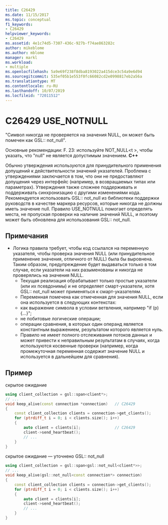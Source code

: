 ```yaml
---
title: C26429
ms.date: 11/15/2017
ms.topic: conceptual
f1_keywords:
- C26429
helpviewer_keywords:
- C26429
ms.assetid: 4e1c74d5-7307-436c-927b-f74ae863282c
author: mikeblome
ms.author: mblome
manager: markl
ms.workload:
- multiple
ms.openlocfilehash: 5a9e69f238f8dba8193022a415dce3c54a9e6d94
ms.sourcegitcommit: 535ef05b1e553f0fc66082cd2e0998817eb2a56a
ms.translationtype: MT
ms.contentlocale: ru-RU
ms.lasthandoff: 10/07/2019
ms.locfileid: "72011512"
---
```

# <a name="c26429-use_notnull"></a>C26429 USE_NOTNULL

"Символ никогда не проверяется на значения NULL, он может быть помечен как GSL:: not_null".

Основные рекомендации: F. 23: используйте NOT_NULL\<t >, чтобы указать, что "null" не является допустимым значением. **C++**

Обычно утверждения используются для принудительного применения допущений к действительности значений указателей. Проблема с утверждениями заключается в том, что они не предоставляют допущения через интерфейс (например, в возвращаемых типах или параметрах). Утверждения также сложнее поддерживать и поддерживать синхронизацию с другими изменениями кода. Рекомендуется использовать GSL:: not_null из библиотеки поддержки руководств в качестве маркера ресурсов, которые никогда не должны иметь значение null. Правило USE_NOTNULL помогает определять места, не пропуская проверки на наличие значений NULL, и поэтому может быть обновлена для использования GSL:: not_null.

## <a name="remarks"></a>Примечания

- Логика правила требует, чтобы код ссылался на переменную указателя, чтобы проверка значения NULL (или принудительное применение значения, отличного от NULL) была бы выровнена. Таким образом, предупреждение будет выдаваться только в том случае, если указатели на них разыменованы и никогда не проверялись на значения NULL.
  - Текущая реализация обрабатывает только простые указатели (или их псевдонимы) и не определяет смарт-указатели, хотя GSL:: not_null может применяться к смарт-указателям.
  - Переменная помечена как отмеченная для значения NULL, если она используется в следующих контекстах:
  - как выражение символа в условии ветвления, например "if (p) {...}";
  - не побитовые логические операции;
  - операции сравнения, в которых один операнд является константным выражением, результатом которого является нуль.
  - Правило не имеет полного отслеживания потоков данных и может привести к неправильным результатам в случаях, когда используются косвенные проверки (например, когда промежуточная переменная содержит значение NULL и используется в дальнейшем для сравнения).

## <a name="example"></a>Пример

скрытое ожидание

```cpp
using client_collection = gsl::span<client*>;
// ...
void keep_alive(const connection *connection)   // C26429
{
    const client_collection clients = connection->get_clients();
    for (ptrdiff_t i = 0; i < clients.size(); i++)
    {
        auto client = clients[i];               // C26429
        client->send_heartbeat();
        // ...
    }
}
```

скрытое ожидание — уточнено GSL:: not_null

```cpp
using client_collection = gsl::span<gsl::not_null<client*>>;
// ...
void keep_alive(gsl::not_null<const connection*> connection)
{
    const client_collection clients = connection->get_clients();
    for (ptrdiff_t i = 0; i < clients.size(); i++)
    {
        auto client = clients[i];
        client->send_heartbeat();
        // ...
    }
}
```
